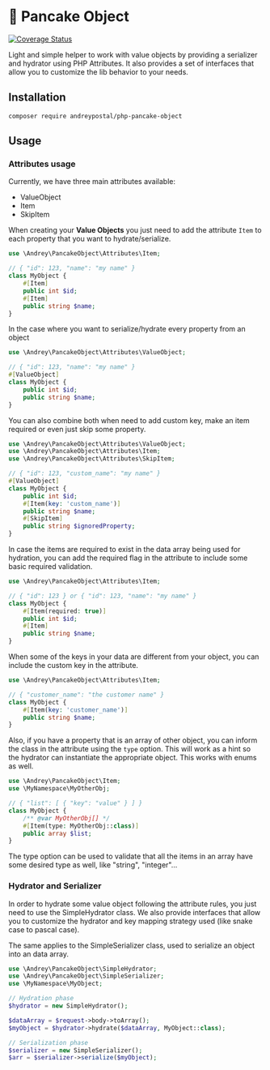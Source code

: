 # 🥞 Pancake Object

[![Coverage Status](https://coveralls.io/repos/github/andreypostal/php-pancake-object/badge.svg?branch=main)](https://coveralls.io/github/andreypostal/php-pancake-object?branch=main)

Light and simple helper to work with value objects by providing a serializer and hydrator using PHP Attributes.
It also provides a set of interfaces that allow you to customize the lib behavior to your needs.

## Installation

```
composer require andreypostal/php-pancake-object
```

## Usage

### Attributes usage

Currently, we have three main attributes available:
- ValueObject
- Item
- SkipItem

When creating your **Value Objects** you just need to add the attribute ``Item``
to each property that you want to hydrate/serialize.

```php
use \Andrey\PancakeObject\Attributes\Item;

// { "id": 123, "name": "my name" }
class MyObject {
    #[Item]
    public int $id;
    #[Item]
    public string $name;
}
```

In the case where you want to serialize/hydrate every property from an object

```php
use \Andrey\PancakeObject\Attributes\ValueObject;

// { "id": 123, "name": "my name" }
#[ValueObject]
class MyObject {
    public int $id;
    public string $name;
}
```

You can also combine both when need to add custom key, make an item required or even just skip some property.

```php
use \Andrey\PancakeObject\Attributes\ValueObject;
use \Andrey\PancakeObject\Attributes\Item;
use \Andrey\PancakeObject\Attributes\SkipItem;

// { "id": 123, "custom_name": "my name" }
#[ValueObject]
class MyObject {
    public int $id;
    #[Item(key: 'custom_name')]
    public string $name;
    #[SkipItem]
    public string $ignoredProperty;
}
```

In case the items are required to exist in the data array being used for hydration,
you can add the required flag in the attribute to include some basic required validation.

```php
use \Andrey\PancakeObject\Attributes\Item;

// { "id": 123 } or { "id": 123, "name": "my name" }
class MyObject {
    #[Item(required: true)]
    public int $id;
    #[Item]
    public string $name;
}
```

When some of the keys in your data are different from your object, you can include the custom key in the attribute.

```php
use \Andrey\PancakeObject\Attributes\Item;

// { "customer_name": "the customer name" }
class MyObject {
    #[Item(key: 'customer_name')]
    public string $name;
}
```

Also, if you have a property that is an array of other object, you can inform the class in the attribute using the ``type`` option.
This will work as a hint so the hydrator can instantiate the appropriate object. This works with enums as well.

```php
use \Andrey\PancakeObject\Item;
use \MyNamespace\MyOtherObj;

// { "list": [ { "key": "value" } ] }
class MyObject {
    /** @var MyOtherObj[] */
    #[Item(type: MyOtherObj::class)]
    public array $list;
}
```

The type option can be used to validate that all the items in an array have some desired type as well, like "string", "integer"...

### Hydrator and Serializer

In order to hydrate some value object following the attribute rules, you just need to use the SimpleHydrator class.
We also provide interfaces that allow you to customize the hydrator and key mapping strategy used (like snake case to pascal case).

The same applies to the SimpleSerializer class, used to serialize an object into an data array.

```php
use \Andrey\PancakeObject\SimpleHydrator;
use \Andrey\PancakeObject\SimpleSerializer;
use \MyNamespace\MyObject;

// Hydration phase
$hydrator = new SimpleHydrator();

$dataArray = $request->body->toArray();
$myObject = $hydrator->hydrate($dataArray, MyObject::class);

// Serialization phase
$serializer = new SimpleSerializer();
$arr = $serializer->serialize($myObject);

```
